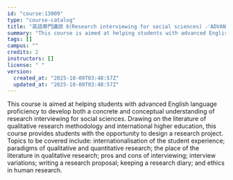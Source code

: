 ```yaml
---
id: "course:13009"
type: "course-catalog"
title: "英語専門講読 Ⅱ(Research interviewing for social sciences) ／ADVANCED THEMATIC READING Ⅱ"
summary: "This course is aimed at helping students with advanced English language proficiency to develop both a concrete and conce…"
tags: []
campus: ""
credits: 2
instructors: []
license: " "
version:
  created_at: "2025-10-09T03:48:57Z"
  updated_at: "2025-10-09T03:48:57Z"
---
```


This course is aimed at helping students with advanced English language proficiency to develop both a concrete and conceptual understanding of research interviewing for social sciences. Drawing on the literature of qualitative research methodology and international higher education, this course provides students with the opportunity to design a research project. Topics to be covered include: internationalisation of the student experience; paradigms of qualitative and quantitative research; the place of the literature in qualitative research; pros and cons of interviewing; interview variations; writing a research proposal; keeping a research diary; and ethics in human research.
